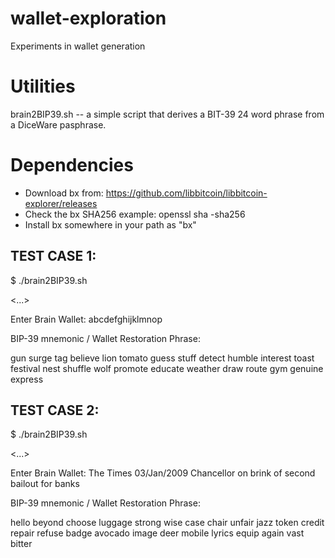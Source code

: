 # wallet-exploration
Experiments in wallet generation


Utilities
===================

brain2BIP39.sh -- a simple script that derives a BIT-39 24 word phrase from a DiceWare pasphrase.

Dependencies
===================

- Download bx from: https://github.com/libbitcoin/libbitcoin-explorer/releases
- Check the bx SHA256 example: openssl sha -sha256 <file>
- Install bx somewhere in your path as "bx"

TEST CASE 1:
---


$ ./brain2BIP39.sh 

<...>

Enter Brain Wallet: abcdefghijklmnop

BIP-39 mnemonic / Wallet Restoration Phrase: 

gun surge tag believe lion tomato guess stuff detect humble interest toast festival nest shuffle wolf promote educate weather draw route gym genuine express

TEST CASE 2:
---

$ ./brain2BIP39.sh 

<...>

Enter Brain Wallet: The Times 03/Jan/2009 Chancellor on brink of second bailout for banks

BIP-39 mnemonic / Wallet Restoration Phrase: 

hello beyond choose luggage strong wise case chair unfair jazz token credit repair refuse badge avocado image deer mobile lyrics equip again vast bitter
